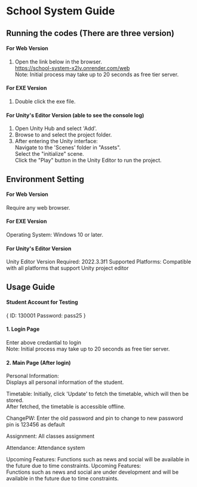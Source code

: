 # School System Guide  
## Running the codes (There are three version)
#### For Web Version  
1. Open the link below in the browser.  
   https://school-system-x2lv.onrender.com/web  
Note: Initial process may take up to 20 seconds as free tier server.

#### For EXE Version  
1. Double click the exe file.
   
#### For Unity's Editor Version (able to see the console log)
1. Open Unity Hub and select 'Add'.
2. Browse to and select the project folder.
3. After entering the Unity interface:  
Navigate to the 'Scenes' folder in "Assets".  
Select the "initialize" scene.  
Click the "Play" button in the Unity Editor to run the project.

## Environment Setting  
#### For Web Version  
Require any web browser.

#### For EXE Version  
Operating System: Windows 10 or later.

#### For Unity's Editor Version  
Unity Editor Version Required: 2022.3.3f1
Supported Platforms: Compatible with all platforms that support Unity project editor  

## Usage Guide  
#### Student Account for Testing  
{
ID: 130001
Password: pass25
}

#### 1. Login Page  
Enter above credantial to login  
Note: Initial process may take up to 20 seconds as free tier server.

#### 2. Main Page (After login)  
   Personal Information:  
   Displays all personal information of the student.

   Timetable: Initially, click 'Update' to fetch the timetable, which will then be stored.  
   After fetched, the timetable is accessible offline.

   ChangePW: Enter the old password and pin to change to new password  
   pin is 123456 as default

   Assignment:
   All classes assignment
   
   Attendance:
   Attendance system

Upcoming Features:
Functions such as news and social will be available in the future due to time constraints.
   Upcoming Features:  
   Functions such as news and social are under development and will be available in the future due to time constraints.
